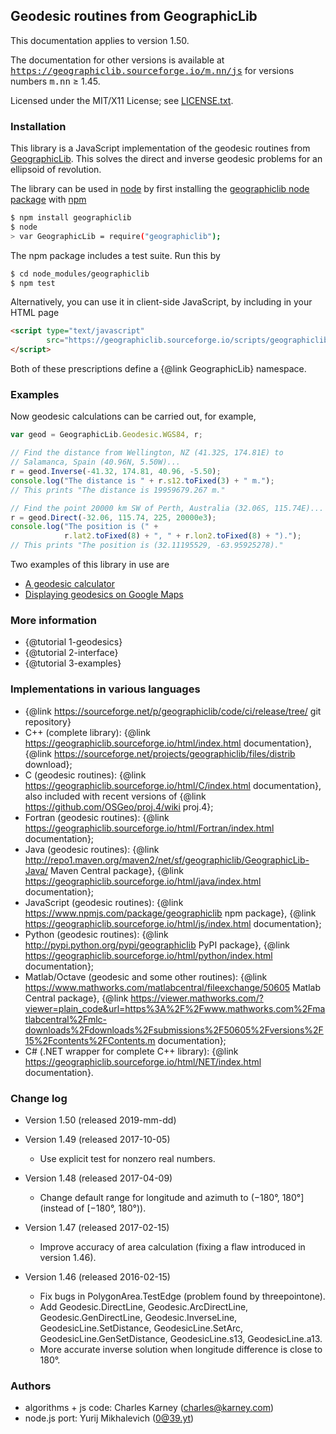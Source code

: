 ## Geodesic routines from GeographicLib

This documentation applies to version 1.50.

The documentation for other versions is available
at <tt>https://geographiclib.sourceforge.io/m.nn/js</tt> for versions
numbers <tt>m.nn</tt> &ge; 1.45.

Licensed under the MIT/X11 License; see
[LICENSE.txt](https://geographiclib.sourceforge.io/html/LICENSE.txt).

### Installation

This library is a JavaScript implementation of the geodesic routines
from [GeographicLib](https://geographiclib.sourceforge.io).  This solves the
direct and inverse geodesic problems for an ellipsoid of revolution.

The library can be used in [node](https://nodejs.org) by first
installing the
[geographiclib node package](https://www.npmjs.com/package/geographiclib)
with [npm](https://www.npmjs.com)
```bash
$ npm install geographiclib
$ node
> var GeographicLib = require("geographiclib");
```
The npm package includes a test suite.  Run this by
```bash
$ cd node_modules/geographiclib
$ npm test
```

Alternatively, you can use it in client-side JavaScript, by including in
your HTML page
```html
<script type="text/javascript"
        src="https://geographiclib.sourceforge.io/scripts/geographiclib.js">
</script>
```
Both of these prescriptions define a {@link GeographicLib} namespace.

### Examples

Now geodesic calculations can be carried out, for example,
```javascript
var geod = GeographicLib.Geodesic.WGS84, r;

// Find the distance from Wellington, NZ (41.32S, 174.81E) to
// Salamanca, Spain (40.96N, 5.50W)...
r = geod.Inverse(-41.32, 174.81, 40.96, -5.50);
console.log("The distance is " + r.s12.toFixed(3) + " m.");
// This prints "The distance is 19959679.267 m."

// Find the point 20000 km SW of Perth, Australia (32.06S, 115.74E)...
r = geod.Direct(-32.06, 115.74, 225, 20000e3);
console.log("The position is (" +
            r.lat2.toFixed(8) + ", " + r.lon2.toFixed(8) + ").");
// This prints "The position is (32.11195529, -63.95925278)."
```
Two examples of this library in use are
* [A geodesic calculator](https://geographiclib.sourceforge.io/scripts/geod-calc.html)
* [Displaying geodesics on Google
  Maps](https://geographiclib.sourceforge.io/scripts/geod-google.html)

### More information
* {@tutorial 1-geodesics}
* {@tutorial 2-interface}
* {@tutorial 3-examples}

### Implementations in various languages
* {@link https://sourceforge.net/p/geographiclib/code/ci/release/tree/
    git repository}
* C++ (complete library):
  {@link https://geographiclib.sourceforge.io/html/index.html
    documentation},
  {@link https://sourceforge.net/projects/geographiclib/files/distrib
    download};
* C (geodesic routines):
  {@link https://geographiclib.sourceforge.io/html/C/index.html
    documentation}, also included with recent versions of
  {@link https://github.com/OSGeo/proj.4/wiki
    proj.4};
* Fortran (geodesic routines):
  {@link https://geographiclib.sourceforge.io/html/Fortran/index.html
    documentation};
* Java (geodesic routines):
  {@link http://repo1.maven.org/maven2/net/sf/geographiclib/GeographicLib-Java/
    Maven Central package},
  {@link https://geographiclib.sourceforge.io/html/java/index.html
    documentation};
* JavaScript (geodesic routines):
  {@link https://www.npmjs.com/package/geographiclib
    npm package},
  {@link https://geographiclib.sourceforge.io/html/js/index.html
    documentation};
* Python (geodesic routines):
  {@link http://pypi.python.org/pypi/geographiclib
    PyPI package},
  {@link https://geographiclib.sourceforge.io/html/python/index.html
    documentation};
* Matlab/Octave (geodesic and some other routines):
  {@link https://www.mathworks.com/matlabcentral/fileexchange/50605
    Matlab Central package},
  {@link https://viewer.mathworks.com/?viewer=plain_code&url=https%3A%2F%2Fwww.mathworks.com%2Fmatlabcentral%2Fmlc-downloads%2Fdownloads%2Fsubmissions%2F50605%2Fversions%2F15%2Fcontents%2FContents.m
    documentation};
* C# (.NET wrapper for complete C++ library):
  {@link https://geographiclib.sourceforge.io/html/NET/index.html
    documentation}.

### Change log

* Version 1.50 (released 2019-mm-dd)

* Version 1.49 (released 2017-10-05)
  * Use explicit test for nonzero real numbers.

* Version 1.48 (released 2017-04-09)
  * Change default range for longitude and azimuth to
    (&minus;180&deg;, 180&deg;] (instead of [&minus;180&deg;, 180&deg;)).

* Version 1.47 (released 2017-02-15)
  * Improve accuracy of area calculation (fixing a flaw introduced in
    version 1.46).

* Version 1.46 (released 2016-02-15)
  * Fix bugs in PolygonArea.TestEdge (problem found by threepointone).
  * Add Geodesic.DirectLine, Geodesic.ArcDirectLine,
    Geodesic.GenDirectLine, Geodesic.InverseLine,
    GeodesicLine.SetDistance, GeodesicLine.SetArc,
    GeodesicLine.GenSetDistance, GeodesicLine.s13, GeodesicLine.a13.
  * More accurate inverse solution when longitude difference is close to
    180&deg;.

### Authors

* algorithms + js code: Charles Karney (charles@karney.com)
* node.js port: Yurij Mikhalevich (0@39.yt)
